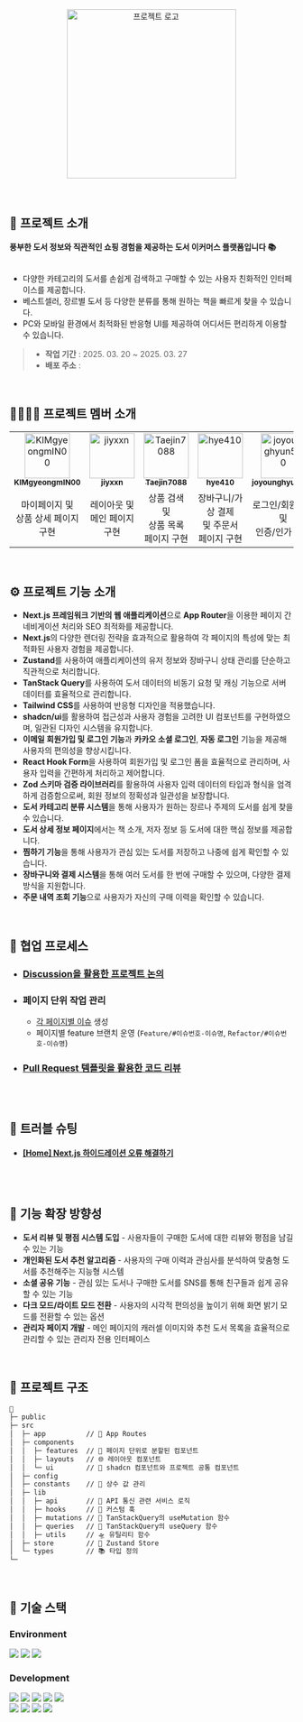 <div align="center">
  <img alt="프로젝트 로고" src="https://github.com/user-attachments/assets/40d97298-0925-4d2f-89f2-5b4616f499ad" width="300"/>
</div>


<br>
<br>

## 💬 프로젝트 소개
**풍부한 도서 정보와 직관적인 쇼핑 경험을 제공하는 도서 이커머스 플랫폼입니다 📚**
<br><br>
- 다양한 카테고리의 도서를 손쉽게 검색하고 구매할 수 있는 사용자 친화적인 인터페이스를 제공합니다.
- 베스트셀러, 장르별 도서 등 다양한 분류를 통해 원하는 책을 빠르게 찾을 수 있습니다.
- PC와 모바일 환경에서 최적화된 반응형 UI를 제공하여 어디서든 편리하게 이용할 수 있습니다.
 

> - **작업 기간** : 2025. 03. 20 ~ 2025. 03. 27
> - **배포 주소** : 

<br />


## 👩‍👩‍👧‍👧 프로젝트 멤버 소개

<table>
  <tbody>
    <tr>
      <td align="center">
        <a href="https://github.com/KIMgyeongmIN00">
        <img src="https://github.com/KIMgyeongmIN00.png" width="80"  alt="KIMgyeongmIN00"/>
        <br />
        <sub><b>KIMgyeongmIN00</b></sub>
        </a>
        <br />
      </td>
      <td align="center">
        <a href="https://github.com/jiyxxn">
        <img src="https://github.com/jiyxxn.png" width="80" alt="jiyxxn"/>
        <br />
        <sub><b>jiyxxn</b></sub>
        </a>
        <br />
      </td>
      <td align="center">
        <a href="https://github.com/Taejin7088">
        <img src="https://github.com/Taejin7088.png" width="80" alt="Taejin7088"/>
        <br />
        <sub><b>Taejin7088</b></sub>
        </a>
        <br />
      </td>
      <td align="center">
        <a href="https://github.com/hye410">
        <img src="https://github.com/hye410.png" width="80" alt="hye410"/>
        <br />
        <sub><b>hye410</b></sub>
        </a>
        <br />
      </td>
      <td align="center">
        <a href="https://github.com/joyounghyun550">
        <img src="https://github.com/joyounghyun550.png" width="80" alt="joyounghyun550"/>
        <br />
        <sub><b>joyounghyun550</b></sub>
        </a>
        <br />
      </td>   
    </tr>
    <tr>
      <td width="250px" align="center">
        마이페이지 및
        <br>상품 상세 페이지 구현
      </td>
      <td width="250px" align="center">
        레이아웃 및
        <br> 메인 페이지 구현
      </td>
      <td width="250px" align="center">
        상품 검색 및
        <br>상품 목록 페이지 구현
      </td>  
      <td width="250px" align="center">
        장바구니/가상 결제
        <br>및 주문서 페이지 구현
      </td> 
      <td width="250px" align="center">
        로그인/회원가입 및
        <br>인증/인가 구현
      </td>      
    </tr>
  </tbody>
</table>

<br />

## ⚙ 프로젝트 기능 소개
- **Next.js 프레임워크 기반의 웹 애플리케이션**으로 **App Router**을 이용한 페이지 간 네비게이션 처리와 SEO 최적화를 제공합니다.
- **Next.js**의 다양한 렌더링 전략을 효과적으로 활용하여 각 페이지의 특성에 맞는 최적화된 사용자 경험을 제공합니다.
- **Zustand**를 사용하여 애플리케이션의 유저 정보와 장바구니 상태 관리를 단순하고 직관적으로 처리합니다.
- **TanStack Query**를 사용하여 도서 데이터의 비동기 요청 및 캐싱 기능으로 서버 데이터를 효율적으로 관리합니다.
- **Tailwind CSS**를 사용하여 반응형 디자인을 적용했습니다.
- **shadcn/ui**를 활용하여 접근성과 사용자 경험을 고려한 UI 컴포넌트를 구현하였으며, 일관된 디자인 시스템을 유지합니다.
- **이메일 회원가입 및 로그인 기능**과 **카카오 소셜 로그인**, **자동 로그인** 기능을 제공해 사용자의 편의성을 향상시킵니다.
- **React Hook Form**을 사용하여 회원가입 및 로그인 폼을 효율적으로 관리하며, 사용자 입력을 간편하게 처리하고 제어합니다.
- **Zod 스키마 검증 라이브러리**를 활용하여 사용자 입력 데이터의 타입과 형식을 엄격하게 검증함으로써, 회원 정보의 정확성과 일관성을 보장합니다.
- **도서 카테고리 분류 시스템**을 통해 사용자가 원하는 장르나 주제의 도서를 쉽게 찾을 수 있습니다.
- **도서 상세 정보 페이지**에서는 책 소개, 저자 정보 등 도서에 대한 핵심 정보를 제공합니다.
- **찜하기 기능**을 통해 사용자가 관심 있는 도서를 저장하고 나중에 쉽게 확인할 수 있습니다.
- **장바구니와 결제 시스템**을 통해 여러 도서를 한 번에 구매할 수 있으며, 다양한 결제 방식을 지원합니다.
- **주문 내역 조회 기능**으로 사용자가 자신의 구매 이력을 확인할 수 있습니다.

<br>

## 🔗 협업 프로세스
- ### [Discussion을 활용한 프로젝트 논의](https://github.com/5ruzo/bookly/discussions)
- ### 페이지 단위 작업 관리
  - [각 페이지별 이슈](https://github.com/5ruzo/bookly/issues?q=is%3Aissue%20) 생성
  - 페이지별 feature 브랜치 운영 (`Feature/#이슈번호-이슈명`, `Refactor/#이슈번호-이슈명`)
- ### [Pull Request 템플릿을 활용한 코드 리뷰](https://github.com/5ruzo/bookly/pulls)


<br><br>

## 🚀 트러블 슈팅
- #### [[Home] Next.js 하이드레이션 오류 해결하기](https://velog.io/@jiyunk/Next.js-하이드레이션-오류-해결하기)


<br><br>

## 🌱 기능 확장 방향성
- **도서 리뷰 및 평점 시스템 도입** - 사용자들이 구매한 도서에 대한 리뷰와 평점을 남길 수 있는 기능
- **개인화된 도서 추천 알고리즘** - 사용자의 구매 이력과 관심사를 분석하여 맞춤형 도서를 추천해주는 지능형 시스템
- **소셜 공유 기능** - 관심 있는 도서나 구매한 도서를 SNS를 통해 친구들과 쉽게 공유할 수 있는 기능
- **다크 모드/라이트 모드 전환** - 사용자의 시각적 편의성을 높이기 위해 화면 밝기 모드를 전환할 수 있는 옵션
- **관리자 페이지 개발** - 메인 페이지의 캐러셀 이미지와 추천 도서 목록을 효율적으로 관리할 수 있는 관리자 전용 인터페이스

<br />

## 📁 프로젝트 구조
```markdown
📁
├─ public
├─ src
│  ├─ app          // 📄 App Routes
│  ├─ components
│  │  ├─ features  // 💾 페이지 단위로 분할된 컴포넌트
│  │  ├─ layouts   // 🌐 레이아웃 컴포넌트
│  │  └─ ui        // 🧩 shadcn 컴포넌트와 프로젝트 공통 컴포넌트
│  ├─ config
│  ├─ constants    // 📌 상수 값 관리
│  ├─ lib
│  │  ├─ api       // 🚧 API 통신 관련 서비스 로직
│  │  ├─ hooks     // 🔧 커스텀 훅
│  │  ├─ mutations // 🔹 TanStackQuery의 useMutation 함수
│  │  ├─ queries   // 🔸 TanStackQuery의 useQuery 함수
│  │  ├─ utils     // 🛸 유틸리티 함수    
│  ├─ store        // 🐻 Zustand Store
│  └─ types        // 📚 타입 정의
└─ 
```

<br />

## 🧶 기술 스택
<div align="left">

### Environment
<img src="https://img.shields.io/badge/Visual_Studio_Code-007ACC?style=for-the-badge&logo=https://upload.wikimedia.org/wikipedia/commons/a/a7/Visual_Studio_Code_1.35_icon.svg&logoColor=white" />
<img src="https://img.shields.io/badge/Git-F05032?style=for-the-badge&logo=git&logoColor=white" />
<img src="https://img.shields.io/badge/GitHub-181717?style=for-the-badge&logo=github&logoColor=white" />
<br>

### Development
<img src="https://img.shields.io/badge/Next.js-000000?style=for-the-badge&logo=Next.js&logoColor=white"/>
<img src="https://img.shields.io/badge/Typescript-3178C6?style=for-the-badge&logo=Typescript&logoColor=white"/>
<img src="https://img.shields.io/badge/Tanstackquery-FF4154?style=for-the-badge&logo=reactquery&logoColor=white">
<img src="https://img.shields.io/badge/Zustand-82612C?style=for-the-badge&logo=&logoColor=white">     
<img src="https://img.shields.io/badge/Supabase-3ECF8E?style=for-the-badge&logo=supabase&logoColor=white">
<br>
<img src="https://img.shields.io/badge/radix%20ui-161618.svg?style=for-the-badge&logo=radix-ui&logoColor=white">
<img src="https://img.shields.io/badge/React Hook Form-EC5990?style=for-the-badge&logo=reacthookform&amp;logoColor=white">
<img src="https://img.shields.io/badge/zod-%233068b7.svg?style=for-the-badge&logo=zod&logoColor=white">
<img src="https://img.shields.io/badge/Tailwind CSS-06B6D4?style=for-the-badge&amp;logo=Tailwind CSS&amp;logoColor=white">



